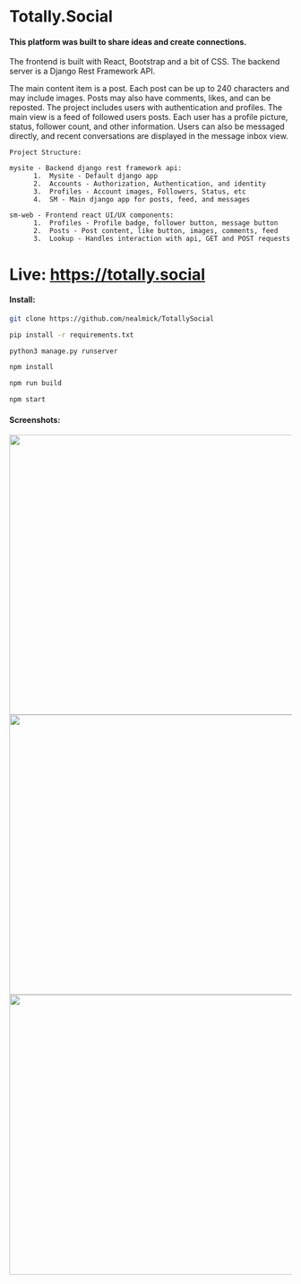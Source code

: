 # Totally.Social
#### This platform was built to share ideas and create connections.

The frontend is built with React, Bootstrap and a bit of CSS.  The backend server is a Django Rest Framework API.

The main content item is a post.  Each post can be up to 240 characters and may include images.  Posts may also have comments, likes, and can be reposted.  The project includes users with authentication and profiles.  The main view is a feed of followed users posts.  Each user has a profile picture, status, follower count, and other information.  Users can also be messaged directly, and recent conversations are displayed in the message inbox view.




    Project Structure:
    
    mysite - Backend django rest framework api:
          1.  Mysite - Default django app
          2.  Accounts - Authorization, Authentication, and identity
          3.  Profiles - Account images, Followers, Status, etc
          4.  SM - Main django app for posts, feed, and messages

    sm-web - Frontend react UI/UX components:
          1.  Profiles - Profile badge, follower button, message button
          2.  Posts - Post content, like button, images, comments, feed
          3.  Lookup - Handles interaction with api, GET and POST requests



# Live: https://totally.social

#### Install:

```bash
git clone https://github.com/nealmick/TotallySocial

pip install -r requirements.txt

python3 manage.py runserver

npm install

npm run build

npm start

```

#### Screenshots:
<img src="https://i.imgur.com/QgOx4Bh.png" width="1000" height="500" />
<img src="https://i.imgur.com/oK79FaY.png" width="1000" height="500" />
<img src="https://i.imgur.com/aeW43Dt.png" width="1000" height="500" />

